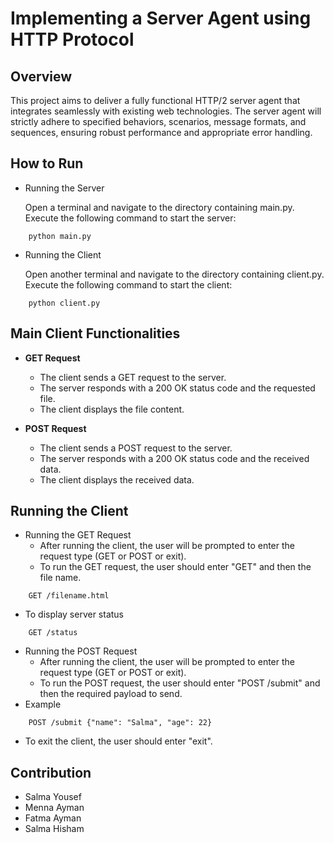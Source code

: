 # Implementing a Server Agent using HTTP Protocol
## Overview
This project aims to deliver a fully functional HTTP/2 server agent that integrates seamlessly with existing web technologies. The server agent will strictly adhere to specified behaviors, scenarios, message formats, and sequences, ensuring robust performance and appropriate error handling.
## How to Run
- Running the Server

  Open a terminal and navigate to the directory containing main.py.
  Execute the following command to start the server:
```
    python main.py
```
- Running the Client

  Open another terminal and navigate to the directory containing client.py.
  Execute the following command to start the client:
```
    python client.py
```

## Main Client Functionalities

- **GET Request**
  - The client sends a GET request to the server.
  - The server responds with a 200 OK status code and the requested file.
  - The client displays the file content.

- **POST Request**
  - The client sends a POST request to the server.
  - The server responds with a 200 OK status code and the received data.
  - The client displays the received data.

## Running the Client

- Running the GET Request
  - After running the client, the user will be prompted to enter the request type (GET or POST or exit).
  - To run the GET request, the user should enter "GET" and then the file name.
```
    GET /filename.html
```
- To display server status
```
    GET /status
```

- Running the POST Request
  - After running the client, the user will be prompted to enter the request type (GET or POST or exit).
  - To run the POST request, the user should enter "POST /submit" and then the required payload to send.
- Example
```
    POST /submit {"name": "Salma", "age": 22}
```
- To exit the client, the user should enter "exit".



## Contribution
- Salma Yousef
- Menna Ayman
- Fatma Ayman
- Salma Hisham
 
<!-- ##Project Structure

.
├── main.py                # Main server script
├── server.py              # Server functionalities
├── client.py              # Client script
├── README.md              # Project description and documentation -->
